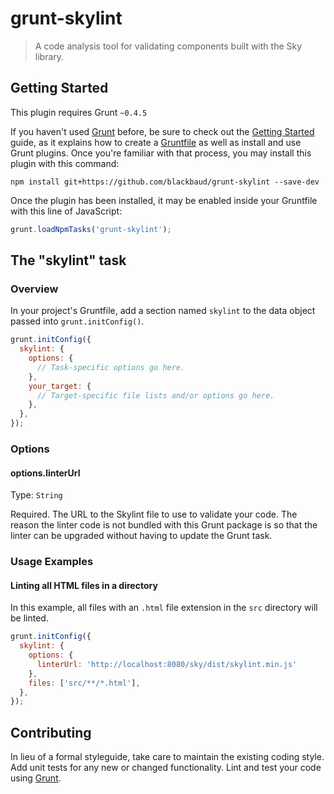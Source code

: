 # grunt-skylint

> A code analysis tool for validating components built with the Sky library.

## Getting Started
This plugin requires Grunt `~0.4.5`

If you haven't used [Grunt](http://gruntjs.com/) before, be sure to check out the [Getting Started](http://gruntjs.com/getting-started) guide, as it explains how to create a [Gruntfile](http://gruntjs.com/sample-gruntfile) as well as install and use Grunt plugins. Once you're familiar with that process, you may install this plugin with this command:

```shell
npm install git+https://github.com/blackbaud/grunt-skylint --save-dev
```

Once the plugin has been installed, it may be enabled inside your Gruntfile with this line of JavaScript:

```js
grunt.loadNpmTasks('grunt-skylint');
```

## The "skylint" task

### Overview
In your project's Gruntfile, add a section named `skylint` to the data object passed into `grunt.initConfig()`.

```js
grunt.initConfig({
  skylint: {
    options: {
      // Task-specific options go here.
    },
    your_target: {
      // Target-specific file lists and/or options go here.
    },
  },
});
```

### Options

#### options.linterUrl
Type: `String`

Required.  The URL to the Skylint file to use to validate your code.  The reason the linter code is not bundled with this Grunt package is so that the linter
can be upgraded without having to update the Grunt task.

### Usage Examples

#### Linting all HTML files in a directory
In this example, all files with an `.html` file extension in the `src` directory will be linted.

```js
grunt.initConfig({
  skylint: {
    options: {
      linterUrl: 'http://localhost:8080/sky/dist/skylint.min.js'
    },
    files: ['src/**/*.html'],
  },
});
```

## Contributing
In lieu of a formal styleguide, take care to maintain the existing coding style. Add unit tests for any new or changed functionality. Lint and test your code using [Grunt](http://gruntjs.com/).
